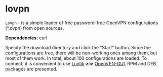 # lovpn
`Lovpn` - is a simple loader of free password-free OpenVPN configurations (*.ovpn) from open sources.

**Dependencies:** curl

Specify the download directory and click the "Start" button. Since the configurations are free, there will be non-working ones among them, but most of them work. In total, about 100 configurations are loaded. To connect, it is convenient to use [Luntik](https://github.com/AKotov-dev/luntik) или [OpenVPN-GUI](https://github.com/AKotov-dev/OpenVPN-GUI). RPM and DEB packages are presented.
